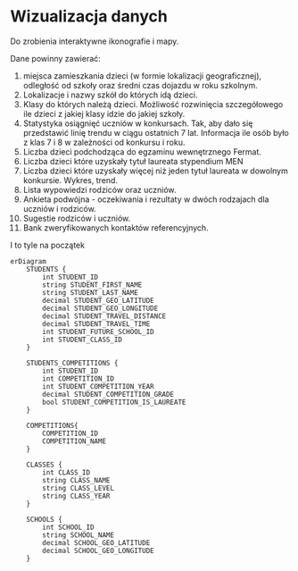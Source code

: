 # Wizualizacja danych

Do zrobienia interaktywne ikonografie i mapy.

Dane powinny zawierać:

1. miejsca zamieszkania dzieci (w formie lokalizacji geograficznej), odległość od szkoły oraz średni czas dojazdu w roku szkolnym.
2. Lokalizacje i nazwy szkół do których idą dzieci.
3. Klasy do których należą dzieci. Możliwość rozwinięcia szczegółowego ile dzieci z jakiej klasy idzie do jakiej szkoły.
4. Statystyka osiągnięć uczniów w konkursach. Tak, aby dało się przedstawić linię trendu w ciągu ostatnich 7 lat. Informacja ile osób było z klas 7 i 8 w zależności od konkursu i roku.
5. Liczba dzieci podchodząca do egzaminu wewnętrznego Fermat.
6. Liczba dzieci które uzyskały tytuł laureata stypendium MEN
7. Liczba dzieci które uzyskały więcej niż jeden tytuł laureata w dowolnym konkursie. Wykres, trend.
8. Lista wypowiedzi rodziców oraz uczniów.
9. Ankieta podwójna - oczekiwania i rezultaty w dwóch rodzajach dla uczniów i rodziców.
10. Sugestie rodziców i uczniów.
11. Bank zweryfikowanych kontaktów referencyjnych.

I to tyle na początek

```mermaid
erDiagram
    STUDENTS {
        int STUDENT_ID
        string STUDENT_FIRST_NAME
        string STUDENT_LAST_NAME
        decimal STUDENT_GEO_LATITUDE
        decimal STUDENT_GEO_LONGITUDE
        decimal STUDENT_TRAVEL_DISTANCE
        decimal STUDENT_TRAVEL_TIME
        int STUDENT_FUTURE_SCHOOL_ID
        int STUDENT_CLASS_ID
    }

    STUDENTS_COMPETITIONS {
        int STUDENT_ID
        int COMPETITION_ID
        int STUDENT_COMPETITION_YEAR
        decimal STUDENT_COMPETITION_GRADE
        bool STUDENT_COMPETITION_IS_LAUREATE
    }

    COMPETITIONS{
        COMPETITION_ID
        COMPETITION_NAME
    }

    CLASSES {
        int CLASS_ID
        string CLASS_NAME
        string CLASS_LEVEL
        string CLASS_YEAR
    }

    SCHOOLS {
        int SCHOOL_ID
        string SCHOOL_NAME
        decimal SCHOOL_GEO_LATITUDE
        decimal SCHOOL_GEO_LONGITUDE
    }
```
